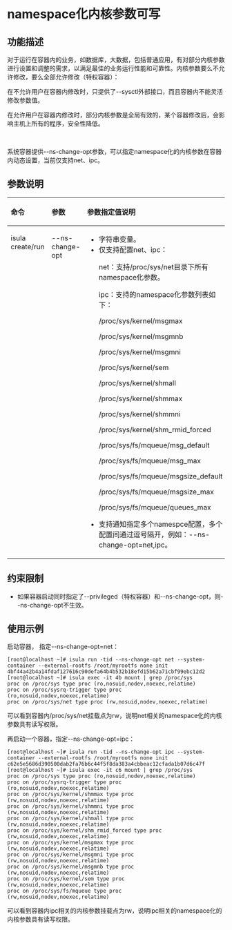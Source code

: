 # namespace化内核参数可写<a name="ZH-CN_TOPIC_0184808021"></a>

## 功能描述<a name="zh-cn_topic_0182200836_section231043418358"></a>

对于运行在容器内的业务，如数据库，大数据，包括普通应用，有对部分内核参数进行设置和调整的需求，以满足最佳的业务运行性能和可靠性。内核参数要么不允许修改，要么全部允许修改（特权容器）：

在不允许用户在容器内修改时，只提供了--sysctl外部接口，而且容器内不能灵活修改参数值。

在允许用户在容器内修改时，部分内核参数是全局有效的，某个容器修改后，会影响主机上所有的程序，安全性降低。

  

系统容器提供--ns-change-opt参数，可以指定namespace化的内核参数在容器内动态设置，当前仅支持net、ipc。

## 参数说明<a name="zh-cn_topic_0182200836_section342514469355"></a>

<a name="zh-cn_topic_0182200836_table1869210387418"></a>
<table><thead align="left"><tr id="zh-cn_topic_0182200836_row1569373816419"><th class="cellrowborder" valign="top" width="20.96%" id="mcps1.1.4.1.1"><p id="zh-cn_topic_0182200836_p106936387415"><a name="zh-cn_topic_0182200836_p106936387415"></a><a name="zh-cn_topic_0182200836_p106936387415"></a>命令</p>
</th>
<th class="cellrowborder" valign="top" width="20.47%" id="mcps1.1.4.1.2"><p id="zh-cn_topic_0182200836_p15693173814112"><a name="zh-cn_topic_0182200836_p15693173814112"></a><a name="zh-cn_topic_0182200836_p15693173814112"></a>参数</p>
</th>
<th class="cellrowborder" valign="top" width="58.57%" id="mcps1.1.4.1.3"><p id="zh-cn_topic_0182200836_p284710435329"><a name="zh-cn_topic_0182200836_p284710435329"></a><a name="zh-cn_topic_0182200836_p284710435329"></a>参数指定值说明</p>
</th>
</tr>
</thead>
<tbody><tr id="zh-cn_topic_0182200836_row12693163810415"><td class="cellrowborder" valign="top" width="20.96%" headers="mcps1.1.4.1.1 "><p id="zh-cn_topic_0182200836_p66931838134110"><a name="zh-cn_topic_0182200836_p66931838134110"></a><a name="zh-cn_topic_0182200836_p66931838134110"></a>isula create/run</p>
</td>
<td class="cellrowborder" valign="top" width="20.47%" headers="mcps1.1.4.1.2 "><p id="zh-cn_topic_0182200836_p20308121310422"><a name="zh-cn_topic_0182200836_p20308121310422"></a><a name="zh-cn_topic_0182200836_p20308121310422"></a>--ns-change-opt</p>
</td>
<td class="cellrowborder" valign="top" width="58.57%" headers="mcps1.1.4.1.3 "><a name="zh-cn_topic_0182200836_ul8762153118534"></a><a name="zh-cn_topic_0182200836_ul8762153118534"></a><ul id="zh-cn_topic_0182200836_ul8762153118534"><li>字符串变量。</li><li>仅支持配置net、ipc：<p id="zh-cn_topic_0182200836_p9801138153410"><a name="zh-cn_topic_0182200836_p9801138153410"></a><a name="zh-cn_topic_0182200836_p9801138153410"></a>net：支持/proc/sys/net目录下所有namespace化参数。</p>
<p id="zh-cn_topic_0182200836_p52601216357"><a name="zh-cn_topic_0182200836_p52601216357"></a><a name="zh-cn_topic_0182200836_p52601216357"></a>ipc：支持的namespace化参数列表如下：</p>
<p id="zh-cn_topic_0182200836_p33951505546"><a name="zh-cn_topic_0182200836_p33951505546"></a><a name="zh-cn_topic_0182200836_p33951505546"></a>/proc/sys/kernel/msgmax</p>
<p id="zh-cn_topic_0182200836_p83965012547"><a name="zh-cn_topic_0182200836_p83965012547"></a><a name="zh-cn_topic_0182200836_p83965012547"></a>/proc/sys/kernel/msgmnb</p>
<p id="zh-cn_topic_0182200836_p1439650115419"><a name="zh-cn_topic_0182200836_p1439650115419"></a><a name="zh-cn_topic_0182200836_p1439650115419"></a>/proc/sys/kernel/msgmni</p>
<p id="zh-cn_topic_0182200836_p13396190125414"><a name="zh-cn_topic_0182200836_p13396190125414"></a><a name="zh-cn_topic_0182200836_p13396190125414"></a>/proc/sys/kernel/sem</p>
<p id="zh-cn_topic_0182200836_p83961407547"><a name="zh-cn_topic_0182200836_p83961407547"></a><a name="zh-cn_topic_0182200836_p83961407547"></a>/proc/sys/kernel/shmall</p>
<p id="zh-cn_topic_0182200836_p13396120125419"><a name="zh-cn_topic_0182200836_p13396120125419"></a><a name="zh-cn_topic_0182200836_p13396120125419"></a>/proc/sys/kernel/shmmax</p>
<p id="zh-cn_topic_0182200836_p93961302544"><a name="zh-cn_topic_0182200836_p93961302544"></a><a name="zh-cn_topic_0182200836_p93961302544"></a>/proc/sys/kernel/shmmni</p>
<p id="zh-cn_topic_0182200836_p8396204548"><a name="zh-cn_topic_0182200836_p8396204548"></a><a name="zh-cn_topic_0182200836_p8396204548"></a>/proc/sys/kernel/shm_rmid_forced</p>
<p id="zh-cn_topic_0182200836_p1339610075418"><a name="zh-cn_topic_0182200836_p1339610075418"></a><a name="zh-cn_topic_0182200836_p1339610075418"></a>/proc/sys/fs/mqueue/msg_default</p>
<p id="zh-cn_topic_0182200836_p239712095419"><a name="zh-cn_topic_0182200836_p239712095419"></a><a name="zh-cn_topic_0182200836_p239712095419"></a>/proc/sys/fs/mqueue/msg_max</p>
<p id="zh-cn_topic_0182200836_p1239790175410"><a name="zh-cn_topic_0182200836_p1239790175410"></a><a name="zh-cn_topic_0182200836_p1239790175410"></a>/proc/sys/fs/mqueue/msgsize_default</p>
<p id="zh-cn_topic_0182200836_p63977012541"><a name="zh-cn_topic_0182200836_p63977012541"></a><a name="zh-cn_topic_0182200836_p63977012541"></a>/proc/sys/fs/mqueue/msgsize_max</p>
<p id="zh-cn_topic_0182200836_p139714085417"><a name="zh-cn_topic_0182200836_p139714085417"></a><a name="zh-cn_topic_0182200836_p139714085417"></a>/proc/sys/fs/mqueue/queues_max</p>
</li><li>支持通知指定多个namespce配置，多个配置间通过逗号隔开，例如：--ns-change-opt=net,ipc。</li></ul>
</td>
</tr>
</tbody>
</table>

## 约束限制<a name="zh-cn_topic_0182200836_section07049182379"></a>

-   如果容器启动同时指定了--privileged（特权容器）和--ns-change-opt，则--ns-change-opt不生效。

## 使用示例<a name="zh-cn_topic_0182200836_section3576812123619"></a>

启动容器， 指定--ns-change-opt=net：

```
[root@localhost ~]# isula run -tid --ns-change-opt net --system-container --external-rootfs /root/myrootfs none init
4bf44a42b4a14fdaf127616c90defa64b4b532b18efd15b62a71cbf99ebc12d2
[root@localhost ~]# isula exec -it 4b mount | grep /proc/sys
proc on /proc/sys type proc (ro,nosuid,nodev,noexec,relatime)
proc on /proc/sysrq-trigger type proc (ro,nosuid,nodev,noexec,relatime)
proc on /proc/sys/net type proc (rw,nosuid,nodev,noexec,relatime)
```

可以看到容器内/proc/sys/net挂载点为rw，说明net相关的namespace化的内核参数具有读写权限。

再启动一个容器，指定--ns-change-opt=ipc：

```
[root@localhost ~]# isula run -tid --ns-change-opt ipc --system-container --external-rootfs /root/myrootfs none init
c62e5e5686d390500dab2fa76b6c44f5f8da383a4cbbeac12cfada1b07d6c47f
[root@localhost ~]# isula exec -it c6 mount | grep /proc/sys
proc on /proc/sys type proc (ro,nosuid,nodev,noexec,relatime)
proc on /proc/sysrq-trigger type proc (ro,nosuid,nodev,noexec,relatime)
proc on /proc/sys/kernel/shmmax type proc (rw,nosuid,nodev,noexec,relatime)
proc on /proc/sys/kernel/shmmni type proc (rw,nosuid,nodev,noexec,relatime)
proc on /proc/sys/kernel/shmall type proc (rw,nosuid,nodev,noexec,relatime)
proc on /proc/sys/kernel/shm_rmid_forced type proc (rw,nosuid,nodev,noexec,relatime)
proc on /proc/sys/kernel/msgmax type proc (rw,nosuid,nodev,noexec,relatime)
proc on /proc/sys/kernel/msgmni type proc (rw,nosuid,nodev,noexec,relatime)
proc on /proc/sys/kernel/msgmnb type proc (rw,nosuid,nodev,noexec,relatime)
proc on /proc/sys/kernel/sem type proc (rw,nosuid,nodev,noexec,relatime)
proc on /proc/sys/fs/mqueue type proc (rw,nosuid,nodev,noexec,relatime)
```

可以看到容器内ipc相关的内核参数挂载点为rw，说明ipc相关的namespace化的内核参数具有读写权限。

